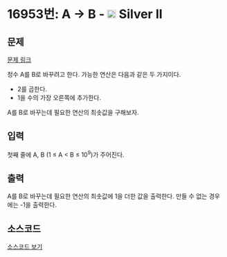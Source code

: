 # 16953번: A → B - <img src="https://static.solved.ac/tier_small/9.svg" style="height:20px" /> Silver II

<!-- performance -->

<!-- 문제 제출 후 깃허브에 푸시를 했을 때 제출한 코드의 성능이 입력될 공간입니다.-->

<!-- end -->

## 문제

[문제 링크](https://boj.kr/16953)

<p>정수 A를 B로 바꾸려고 한다. 가능한 연산은 다음과 같은 두 가지이다.</p>

<ul>
<li>2를 곱한다.</li>
<li>1을 수의 가장 오른쪽에 추가한다.&nbsp;</li>
</ul>

<p>A를 B로 바꾸는데 필요한 연산의 최솟값을 구해보자.</p>

## 입력

<p>첫째 줄에 A, B (1 ≤ A &lt; B ≤ 10<sup>9</sup>)가 주어진다.</p>

## 출력

<p>A를 B로 바꾸는데 필요한 연산의 최솟값에 1을 더한 값을 출력한다. 만들 수 없는 경우에는 -1을 출력한다.</p>

## 소스코드

[소스코드 보기](A%20→%20B.cpp)